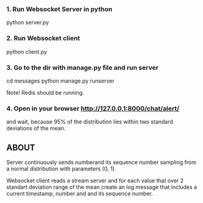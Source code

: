 ### 1. Run Websocket Server in python
python server.py

### 2. Run Websocket client

python client.py

### 3. Go to the dir with manage.py file and run server

cd messages
python manage.py runserver

Note! Redis should be running.

### 4. Open in your browser http://127.0.0.1:8000/chat/alert/ 
and wait, because 95% of the distribution lies within two standard deviations of the mean.


## ABOUT

Server continuously sends numberand its sequence number sampling from a normal distribution with parameters (0, 1).


Websocket client reads a stream server and for each value that over 2 standart deviation range of the mean 
create an log message that includes a current timestamp, number and and its sequence number.



